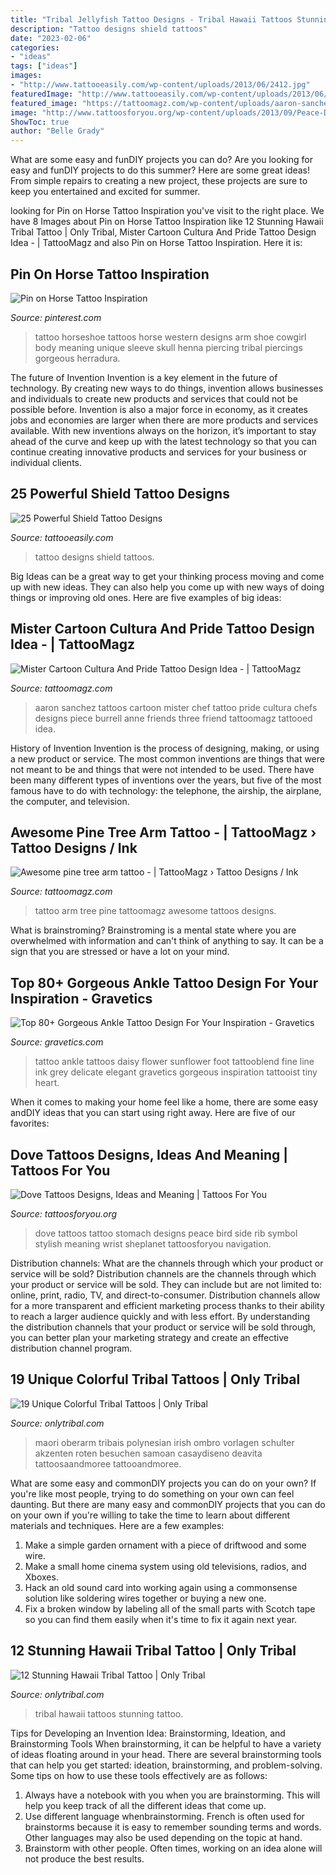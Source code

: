 ```yaml
---
title: "Tribal Jellyfish Tattoo Designs - Tribal Hawaii Tattoos Stunning Tattoo"
description: "Tattoo designs shield tattoos"
date: "2023-02-06"
categories:
- "ideas"
tags: ["ideas"]
images:
- "http://www.tattooeasily.com/wp-content/uploads/2013/06/2412.jpg"
featuredImage: "http://www.tattooeasily.com/wp-content/uploads/2013/06/2412.jpg"
featured_image: "https://tattoomagz.com/wp-content/uploads/aaron-sanchez-tattoos-mister-cartoon-cultura-and-pride-16321.jpg"
image: "http://www.tattoosforyou.org/wp-content/uploads/2013/09/Peace-Dove-Tattoos.jpg"
ShowToc: true
author: "Belle Grady"
---
```



What are some easy and funDIY projects you can do?
Are you looking for easy and funDIY projects to do this summer? Here are some great ideas! From simple repairs to creating a new project, these projects are sure to keep you entertained and excited for summer.

	

		
looking for Pin on Horse Tattoo Inspiration you've visit to the right place. We have 8 Images about Pin on Horse Tattoo Inspiration like 12 Stunning Hawaii Tribal Tattoo | Only Tribal, Mister Cartoon Cultura And Pride Tattoo Design Idea - | TattooMagz and also Pin on Horse Tattoo Inspiration. Here it is:
		
    
## Pin On Horse Tattoo Inspiration

<img loading=lazy src="https://i.pinimg.com/736x/35/ec/3f/35ec3f55fbb4e0aaf1e1496ebcb78beb.jpg" onerror="this.onerror=null;this.src='https://tse1.mm.bing.net/th?id=OIP.4pFRKCCNuEr2Fwp8DtgZgQAAAA&amp;pid=15.1';" alt="Pin on Horse Tattoo Inspiration">

_Source: pinterest.com_

>tattoo horseshoe tattoos horse western designs arm shoe cowgirl body meaning unique sleeve skull henna piercing tribal piercings gorgeous herradura. 

	

The future of Invention
Invention is a key element in the future of technology. By creating new ways to do things, invention allows businesses and individuals to create new products and services that could not be possible before. Invention is also a major force in economy, as it creates jobs and economies are larger when there are more products and services available. With new inventions always on the horizon, it’s important to stay ahead of the curve and keep up with the latest technology so that you can continue creating innovative products and services for your business or individual clients.

    
## 25 Powerful Shield Tattoo Designs

<img loading=lazy src="http://www.tattooeasily.com/wp-content/uploads/2013/06/2412.jpg" onerror="this.onerror=null;this.src='https://tse3.mm.bing.net/th?id=OIP.saihIxWgBSdCyXRZWK6_wgHaJ3&amp;pid=15.1';" alt="25 Powerful Shield Tattoo Designs">

_Source: tattooeasily.com_

>tattoo designs shield tattoos. 

	

Big Ideas can be a great way to get your thinking process moving and come up with new ideas. They can also help you come up with new ways of doing things or improving old ones. Here are five examples of big ideas: 

    
## Mister Cartoon Cultura And Pride Tattoo Design Idea - | TattooMagz

<img loading=lazy src="https://tattoomagz.com/wp-content/uploads/aaron-sanchez-tattoos-mister-cartoon-cultura-and-pride-16321.jpg" onerror="this.onerror=null;this.src='https://tse1.mm.bing.net/th?id=OIP.7dHKnhS7eVrDgyG1fqycaAHaKJ&amp;pid=15.1';" alt="Mister Cartoon Cultura And Pride Tattoo Design Idea - | TattooMagz">

_Source: tattoomagz.com_

>aaron sanchez tattoos cartoon mister chef tattoo pride cultura chefs designs piece burrell anne friends three friend tattoomagz tattooed idea. 

	

History of Invention
Invention is the process of designing, making, or using a new product or service. The most common inventions are things that were not meant to be and things that were not intended to be used. There have been many different types of inventions over the years, but five of the most famous have to do with technology: the telephone, the airship, the airplane, the computer, and television.

    
## Awesome Pine Tree Arm Tattoo - | TattooMagz › Tattoo Designs / Ink

<img loading=lazy src="https://tattoomagz.com/wp-content/uploads/Awesome-pine-tree-arm-tattoo.jpg" onerror="this.onerror=null;this.src='https://tse3.mm.bing.net/th?id=OIP.h1p-ZL6cYnmoHvi8wlg3TQHaQQ&amp;pid=15.1';" alt="Awesome pine tree arm tattoo - | TattooMagz › Tattoo Designs / Ink">

_Source: tattoomagz.com_

>tattoo arm tree pine tattoomagz awesome tattoos designs. 

	

What is brainstroming? Brainstroming is a mental state where you are overwhelmed with information and can't think of anything to say. It can be a sign that you are stressed or have a lot on your mind.

    
## Top 80+ Gorgeous Ankle Tattoo Design For Your Inspiration - Gravetics

<img loading=lazy src="https://www.gravetics.com/wp-content/uploads/2016/11/daisy.jpg" onerror="this.onerror=null;this.src='https://tse1.mm.bing.net/th?id=OIP.nqoBUGVIaWz-Yd5KAB8fFgHaHa&amp;pid=15.1';" alt="Top 80+ Gorgeous Ankle Tattoo Design For Your Inspiration - Gravetics">

_Source: gravetics.com_

>tattoo ankle tattoos daisy flower sunflower foot tattooblend fine line ink grey delicate elegant gravetics gorgeous inspiration tattooist tiny heart. 

	

When it comes to making your home feel like a home, there are some easy andDIY ideas that you can start using right away. Here are five of our favorites: 

    
## Dove Tattoos Designs, Ideas And Meaning | Tattoos For You

<img loading=lazy src="http://www.tattoosforyou.org/wp-content/uploads/2013/09/Peace-Dove-Tattoos.jpg" onerror="this.onerror=null;this.src='https://tse4.mm.bing.net/th?id=OIP.oJCu_DiX6wtCfrGpqFuZOQHaJ4&amp;pid=15.1';" alt="Dove Tattoos Designs, Ideas and Meaning | Tattoos For You">

_Source: tattoosforyou.org_

>dove tattoos tattoo stomach designs peace bird side rib symbol stylish meaning wrist sheplanet tattoosforyou navigation. 

	

Distribution channels: What are the channels through which your product or service will be sold?
Distribution channels are the channels through which your product or service will be sold. They can include but are not limited to: online, print, radio, TV, and direct-to-consumer. Distribution channels allow for a more transparent and efficient marketing process thanks to their ability to reach a larger audience quickly and with less effort. By understanding the distribution channels that your product or service will be sold through, you can better plan your marketing strategy and create an effective distribution channel program.

    
## 19 Unique Colorful Tribal Tattoos | Only Tribal

<img loading=lazy src="https://www.onlytribal.com/wp-content/uploads/2015/10/Tribal-Tattoos-Colored1.jpg" onerror="this.onerror=null;this.src='https://tse4.mm.bing.net/th?id=OIP.rk8Fe6OgOMpaGlxVNG0PHQAAAA&amp;pid=15.1';" alt="19 Unique Colorful Tribal Tattoos | Only Tribal">

_Source: onlytribal.com_

>maori oberarm tribais polynesian irish ombro vorlagen schulter akzenten roten besuchen samoan casaydiseno deavita tattoosaandmoree tattooandmoree. 

	

What are some easy and commonDIY projects you can do on your own?
If you're like most people, trying to do something on your own can feel daunting. But there are many easy and commonDIY projects that you can do on your own if you're willing to take the time to learn about different materials and techniques. Here are a few examples:
1. Make a simple garden ornament with a piece of driftwood and some wire.
2. Make a small home cinema system using old televisions, radios, and Xboxes.
3. Hack an old sound card into working again using a commonsense solution like soldering wires together or buying a new one.
4. Fix a broken window by labeling all of the small parts with Scotch tape so you can find them easily when it's time to fix it again next year.

    
## 12 Stunning Hawaii Tribal Tattoo | Only Tribal

<img loading=lazy src="https://www.onlytribal.com/wp-content/uploads/2015/12/Tribal-Tattoos-Hawaii.jpg" onerror="this.onerror=null;this.src='https://tse2.mm.bing.net/th?id=OIP.KNBvVyFrU8g-PXosz4tbKAAAAA&amp;pid=15.1';" alt="12 Stunning Hawaii Tribal Tattoo | Only Tribal">

_Source: onlytribal.com_

>tribal hawaii tattoos stunning tattoo. 

	

Tips for Developing an Invention Idea: Brainstorming, Ideation, and Brainstorming Tools
When brainstorming, it can be helpful to have a variety of ideas floating around in your head. There are several brainstorming tools that can help you get started: ideation, brainstorming, and problem-solving. Some tips on how to use these tools effectively are as follows: 
1. Always have a notebook with you when you are brainstorming. This will help you keep track of all the different ideas that come up. 
2. Use different language whenbrainstorming. French is often used for brainstorms because it is easy to remember sounding terms and words. Other languages may also be used depending on the topic at hand. 
3. Brainstorm with other people. Often times, working on an idea alone will not produce the best results.

